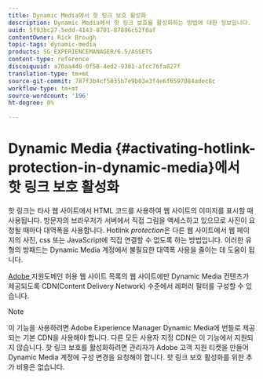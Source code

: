 ```yaml
---
title: Dynamic Media에서 핫 링크 보호 활성화
description: Dynamic Media에서 핫 링크 보호를 활성화하는 방법에 대한 정보입니다.
uuid: 5f93bc27-5edd-4143-8701-87896c52f0af
contentOwner: Rick Brough
topic-tags: dynamic-media
products: SG_EXPERIENCEMANAGER/6.5/ASSETS
content-type: reference
discoiquuid: a70aa448-0f58-4ed2-9381-afcc76fa827f
translation-type: tm+mt
source-git-commit: 787f3b4cf5835b7e9b03e3f4e6f6597084adec8c
workflow-type: tm+mt
source-wordcount: '196'
ht-degree: 0%

---
```



# Dynamic Media {#activating-hotlink-protection-in-dynamic-media}에서 핫 링크 보호 활성화

핫 링크는 타사 웹 사이트에서 HTML 코드를 사용하여 웹 사이트의 이미지를 표시할 때 사용됩니다. 방문자의 브라우저가 서버에서 직접 그림을 액세스하고 있으므로 사진이 요청될 때마다 대역폭을 사용합니다. Hotlink *protection*&#x200B;은 다른 웹 사이트에서 웹 페이지의 사진, css 또는 JavaScript에 직접 연결할 수 없도록 하는 방법입니다. 이러한 유형의 방패드는 Dynamic Media 계정에서 불필요한 대역폭 사용을 줄이는 데 도움이 됩니다.

[Adobe ](https://helpx.adobe.com/support.html) 지원도메인 허용 웹 사이트 목록의 웹 사이트에만 Dynamic Media 컨텐츠가 제공되도록 CDN(Content Delivery Network) 수준에서 레퍼러 필터를 구성할 수 있습니다.

>[!NOTE]
>
>이 기능을 사용하려면 Adobe Experience Manager Dynamic Media에 번들로 제공되는 기본 CDN을 사용해야 합니다. 다른 모든 사용자 지정 CDN은 이 기능에서 지원되지 않습니다. 핫 링크 보호를 활성화하려면 관리자가 Adobe 고객 지원 티켓을 만들어 Dynamic Media 계정에 구성 변경을 요청해야 합니다. 핫 링크 보호 활성화를 위한 추가 비용은 없습니다.
